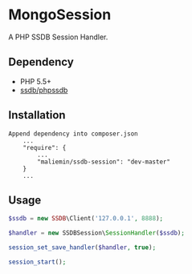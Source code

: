 MongoSession
====

A PHP SSDB Session Handler.

## Dependency
* PHP 5.5+
* [ssdb/phpssdb](https://github.com/ssdb/phpssdb)

## Installation
```
Append dependency into composer.json
    ...
    "require": {
        ...
        "maliemin/ssdb-session": "dev-master"
    }
    ...
```

## Usage
```php
$ssdb = new SSDB\Client('127.0.0.1', 8888);

$handler = new SSDBSession\SessionHandler($ssdb);

session_set_save_handler($handler, true);

session_start();
```
